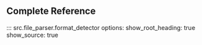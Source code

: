 ## Complete Reference

::: src.file_parser.format_detector
    options:
      show_root_heading: true
      show_source: true